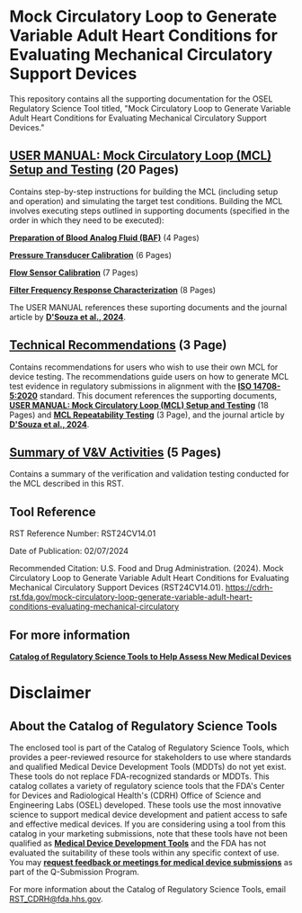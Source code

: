 # Mock Circulatory Loop to Generate Variable Adult Heart Conditions for Evaluating Mechanical Circulatory Support Devices

This repository contains all the supporting documentation for the OSEL Regulatory Science Tool titled, "Mock Circulatory Loop to Generate Variable Adult Heart Conditions for Evaluating Mechanical Circulatory Support Devices."


## [USER MANUAL: Mock Circulatory Loop (MCL) Setup and Testing](USER%20MANUAL_Mock%20Circulatory%20Loop%20(MCL)%20Setup%20and%20Testing.pdf) (20 Pages)

Contains step-by-step instructions for building the MCL (including setup and operation) and simulating the target test conditions. Building the MCL involves executing steps outlined in supporting documents (specified in the order in which they need to be     executed): 

[**Preparation of Blood Analog Fluid (BAF)**](Preparation%20of%20Blood%20Analog%20Fluid%20(BAF).pdf) (4 Pages)

[**Pressure Transducer Calibration**](Pressure%20Transducer%20Calibration.pdf) (6 Pages)

[**Flow Sensor Calibration**](Flow%20Sensor%20Calibration.pdf) (7 Pages)

[**Filter Frequency Response Characterization**](Filter%20Frequency%20Response%20Characterization.pdf) (8 Pages)
  
The USER MANUAL references these suporting documents and the journal article by [**D'Souza et al., 2024**](https://asmedigitalcollection.asme.org/biomechanical/article/146/1/011004/1169328/Using-a-Mock-Circulatory-Loop-as-a-Regulatory).


## [Technical Recommendations](Technical%20Recommendations.pdf) (3 Page)

Contains recommendations for users who wish to use their own MCL for device testing. The recommendations guide users on how to generate MCL test evidence in regulatory submissions in alignment with the [**ISO 14708-5:2020**](https://www.iso.org/standard/69898.html) standard. This document references the supporting documents, [**USER MANUAL: Mock Circulatory Loop (MCL) Setup and Testing**](USER%20MANUAL_Mock%20Circulatory%20Loop%20(MCL)%20Setup%20and%20Testing.pdf) (18 Pages) and [**MCL Repeatability Testing**](MCL%20Repeatability%20Testing.pdf) (3 Page), and the journal article by [**D'Souza et al., 2024**](https://asmedigitalcollection.asme.org/biomechanical/article/146/1/011004/1169328/Using-a-Mock-Circulatory-Loop-as-a-Regulatory).


## [Summary of V&V Activities](Summary%20of%20V%26V%20Activities.pdf) (5 Pages)

Contains a summary of the verification and validation testing conducted for the MCL described in this RST. 


## Tool Reference 

RST Reference Number: RST24CV14.01

Date of Publication: 02/07/2024

Recommended Citation: U.S. Food and Drug Administration. (2024). Mock Circulatory Loop to Generate Variable Adult Heart Conditions for Evaluating Mechanical Circulatory Support Devices (RST24CV14.01). https://cdrh-rst.fda.gov/mock-circulatory-loop-generate-variable-adult-heart-conditions-evaluating-mechanical-circulatory


## For more information

[**Catalog of Regulatory Science Tools to Help Assess New Medical Devices**](https://cdrh-rst.fda.gov/)


# Disclaimer
## About the Catalog of Regulatory Science Tools

The enclosed tool is part of the Catalog of Regulatory Science Tools, which provides a peer-reviewed resource for stakeholders to use where standards and qualified Medical Device Development Tools (MDDTs) do not yet exist. These tools do not replace FDA-recognized standards or MDDTs. This catalog collates a variety of regulatory science tools that the FDA's Center for Devices and Radiological Health's (CDRH) Office of Science and Engineering Labs (OSEL) developed. These tools use the most innovative science to support medical device development and patient access to safe and effective medical devices. If you are considering using a tool from this catalog in your marketing submissions, note that these tools have not been qualified as [**Medical Device Development Tools**](https://www.fda.gov/medical-devices/medical-device-development-tools-mddt) and the FDA has not evaluated the suitability of these tools within any specific context of use. You may [**request feedback or meetings for medical device submissions**](https://www.fda.gov/regulatory-information/search-fda-guidance-documents/requests-feedback-and-meetings-medical-device-submissions-q-submission-program) as part of the Q-Submission Program.

For more information about the Catalog of Regulatory Science Tools, email RST_CDRH@fda.hhs.gov.
